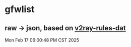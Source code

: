 # gfwlist
## raw -> json, based on [v2ray-rules-dat](https://github.com/Loyalsoldier/v2ray-rules-dat)
Mon Feb 17 06:00:48 PM CST 2025

